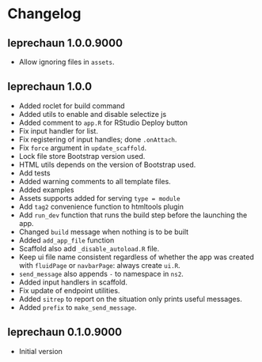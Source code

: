 # Changelog

## leprechaun 1.0.0.9000

- Allow ignoring files in `assets`.

## leprechaun 1.0.0

- Added roclet for build command
- Added utils to enable and disable selectize js
- Added comment to `app.R` for RStudio Deploy button
- Fix input handler for list.
- Fix registering of input handles; done `.onAttach`.
- Fix `force` argument in `update_scaffold`.
- Lock file store Bootstrap version used.
- HTML utils depends on the version of Bootstrap used.
- Add tests
- Added warning comments to all template files.
- Added examples
- Assets supports added for serving `type = module`
- Add `tag2` convenience function to htmltools plugin
- Add `run_dev` function that runs the build step before
the launching the app.
- Changed `build` message when nothing is to be built
- Added `add_app_file` function
- Scaffold also add `_disable_autoload.R` file.
- Keep ui file name consistent regardless of whether the app
was created with `fluidPage` or `navbarPage`: always create
`ui.R`.
- `send_message` also appends `-` to namespace in `ns2`.
- Added input handlers in scaffold.
- Fix update of endpoint utilities.
- Added `sitrep` to report on the situation
only prints useful messages.
- Added `prefix` to `make_send_message`.

## leprechaun 0.1.0.9000

- Initial version
